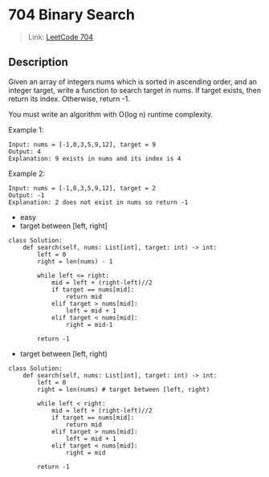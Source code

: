 # 704 Binary Search
 > Link: [LeetCode 704](https://leetcode.com/problems/binary-search/description/)
 ## Description
Given an array of integers nums which is sorted in ascending order, and an integer target, write a function to search target in nums. If target exists, then return its index. Otherwise, return -1.

You must write an algorithm with O(log n) runtime complexity.

Example 1:
```
Input: nums = [-1,0,3,5,9,12], target = 9
Output: 4
Explanation: 9 exists in nums and its index is 4
```
Example 2:
```
Input: nums = [-1,0,3,5,9,12], target = 2
Output: -1
Explanation: 2 does not exist in nums so return -1
```
- easy  
- target between [left, right]
```
class Solution:
    def search(self, nums: List[int], target: int) -> int:
        left = 0
        right = len(nums) - 1 

        while left <= right:
            mid = left + (right-left)//2
            if target == nums[mid]:
                return mid
            elif target > nums[mid]:
                left = mid + 1
            elif target < nums[mid]:
                right = mid-1
            
        return -1
```
- target between [left, right)
```
class Solution:
    def search(self, nums: List[int], target: int) -> int:
        left = 0
        right = len(nums) # target between [left, right)
        
        while left < right:
            mid = left + (right-left)//2
            if target == nums[mid]:
                return mid
            elif target > nums[mid]:
                left = mid + 1
            elif target < nums[mid]:
                right = mid
            
        return -1
```
